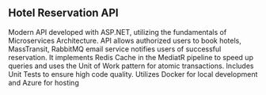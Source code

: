 <h2>Hotel Reservation API</h2>
<p>Modern API developed with ASP.NET, utilizing the fundamentals of Microservices Architecture.
API allows authorized users to book hotels, MassTransit, RabbitMQ email service notifies users of successful reservation.
It implements Redis Cache in the MediatR pipeline to speed up queries and uses the Unit of Work pattern for atomic transactions.
Includes Unit Tests to ensure high code quality. Utilizes Docker for local development and Azure for hosting<p>

